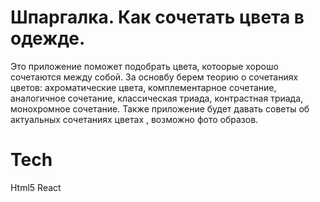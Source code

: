 #  Шпаргалка. Как сочетать цвета в одежде.

Это приложение поможет подобрать цвета, котоорые хорошо сочетаются между собой.
 За основбу берем теорию о сочетаниях цветов: ахроматические цвета,  комплементарное сочетание, аналогичное сочетание, классическая триада, контрастная триада, монохромное сочетание.
 Также приложение будет давать советы об актуальных сочетаниях цветах , возможно фото образов. 
 
 # Tech

Html5
React
